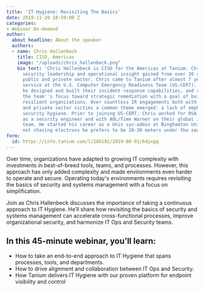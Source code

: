 ```yaml
---
title: 'IT Hygiene: Revisiting The Basics'
date: 2019-11-20 18:59:00 Z
categories:
- Webinar On-demand
author:
  about headline: About the speaker
  authors:
  - name: Chris Hallenbeck
    title: CISO, Americas
    image: "/uploads/chris_hallenbeck.png"
    bio text: 'Chris Hallenbeck is CISO for the Americas at Tanium. Chris provides
      security leadership and operational insight gained from over 20 years in both
      public and private sector. Chris came to Tanium after almost 7 years of government
      service at the U.S. Computer Emergency Readiness Team (US-CERT). At US-CERT
      he designed and built their incident response capabilities, and restructured
      the team''s focus toward strategic remediation with a goal of building more
      resilient organizations. Over countless IR engagements both with government
      and private sector victims a common theme emerged: a lack of emphasis on IT
      security hygiene. Prior to joining US-CERT, Chris worked for RSA Security/EMC
      as a security engineer and with AOL/Time Warner on their global incident response
      team. He started his career as a Unix sys-admin at Binghamton University. When
      not chasing electrons he prefers to be 20-30 meters under the sea.'
form:
  id: https://info.tanium.com/l/286192/2019-08-01/6dyxgq
---
```


Over time, organizations have adapted to growing IT complexity with investments in best-of-breed tools, teams, and processes. However, this approach has only added complexity and made environments even harder to operate and secure. Operating today's environments requires revisiting the basics of security and systems management with a focus on simplification.

Join as Chris Hallenbeck discusses the importance of taking a continuous approach to IT Hygiene. He’ll share how revisiting the basics of security and systems management can accelerate cross-functional processes, improve organizational security, and harmonize IT Ops and Security teams.
 
## In this 45-minute webinar, you’ll learn:

* How to take an end-to-end approach to IT Hygiene that spans processes, tools, and departments.
* How to drive alignment and collaboration between IT Ops and Security.
* How Tanium delivers IT Hygiene with our proven platform for endpoint visibility and control